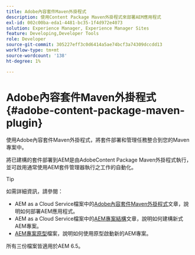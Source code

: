 ```yaml
---
title: Adobe內容套件Maven外掛程式
description: 使用Content Package Maven外掛程式來部署AEM應用程式
exl-id: 002c00ba-eda1-4481-bc35-1f4d972e4073
solution: Experience Manager, Experience Manager Sites
feature: Developing,Developer Tools
role: Developer
source-git-commit: 305227eff3c0d6414a5ae74bcf3a74309dccdd13
workflow-type: tm+mt
source-wordcount: '138'
ht-degree: 1%

---
```


# Adobe內容套件Maven外掛程式 {#adobe-content-package-maven-plugin}

使用Adobe內容套件Maven外掛程式，將套件部署和管理任務整合到您的Maven專案中。

將已建構的套件部署到AEM是由AdobeContent Package Maven外掛程式執行，並可啟用通常使用AEM套件管理器執行之工作的自動化。

>[!TIP]
>
>如需詳細資訊，請參閱：
>
>* AEM as a Cloud Service檔案中的[Adobe內容套件Maven外掛程式](https://experienceleague.adobe.com/docs/experience-manager-cloud-service/implementing/developer-tools/maven-plugin.html#developer-tools)文章，說明如何部署AEM應用程式。
>* AEM as a Cloud Service檔案中的[AEM專案結構](https://experienceleague.adobe.com/docs/experience-manager-cloud-service/implementing/developing/aem-project-content-package-structure.html)文章，說明如何建構新式AEM專案。
>* [AEM專案原型](https://experienceleague.adobe.com/docs/experience-manager-core-components/using/developing/archetype/overview.html)檔案，說明如何使用原型啟動新的AEM專案。
>
>所有三份檔案皆適用於AEM 6.5。
